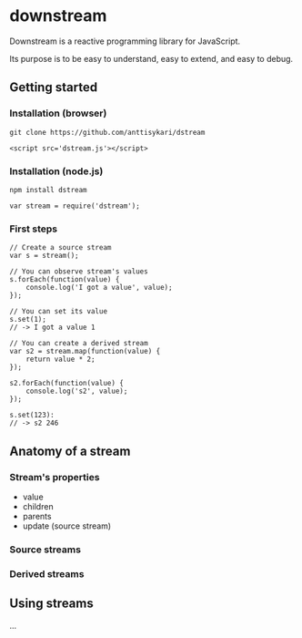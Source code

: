 # downstream

Downstream is a reactive programming library for JavaScript.

Its purpose is to be easy to understand, easy to extend, and easy to debug.

## Getting started

### Installation (browser)

    git clone https://github.com/anttisykari/dstream
    
    <script src='dstream.js'></script>
    
### Installation (node.js)

    npm install dstream
    
    var stream = require('dstream');
    
### First steps

    // Create a source stream
    var s = stream();
    
    // You can observe stream's values
    s.forEach(function(value) {
        console.log('I got a value', value);
    });
    
    // You can set its value
    s.set(1);
    // -> I got a value 1

    // You can create a derived stream
    var s2 = stream.map(function(value) {
        return value * 2;
    });
    
    s2.forEach(function(value) {
        console.log('s2', value);
    });
    
    s.set(123):
    // -> s2 246
    
    
## Anatomy of a stream

### Stream's properties

* value
* children
* parents
* update (source stream)

### Source streams

### Derived streams

## Using streams

...
